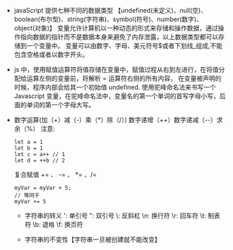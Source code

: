 - javaScript 提供七种不同的数据类型
  【undefined(未定义)、null(空)、boolean(布尔型)、string(字符串)、symbol(符号)、number(数字)、object(对象)】
  变量允许计算机以一种动态的形式来存储和操作数据，通过操作指向数据的指针而不是数据本身来避免了内存泄露，以上数据类型都可以存储到一个变量中。
  变量可以由数字、字母、美元符号\$或者下划线\_组成,不能包含空格或者以数字开头。
- js 中，使用赋值运算符将值存储在变量中，赋值过程从右到左进行，在将值分配给运算左侧的变量前，将解析 = 运算符右侧的所有内容，
  在变量被声明的时候，程序内部会给其一个初始值 undefined.
  使用驼峰命名法来书写一个 Javascript 变量，在驼峰命名法中，变量名的第一个单词的首写字母小写，后面的单词的第一个字母大写。
- 数字运算(加（+）减（-）乘（\*）除（/）)
  数字递增（++）数字递减（--）求余（%）
  注意:

  ```
  let a = 1
  let b = 1
  let c = a++ // 1
  let d = ++b // 2
  ```

  复合赋值 += 、 -= 、 \*= 、/=

  ```
  myVar = myVar + 5;
  // 等同于
  myVar += 5
  ```

  - 字符串的转义
    \': 单引号
    \": 双引号
    \\: 反斜杠
    \n: 换行符
    \r: 回车符
    \t: 制表符
    \b: 退格
    \f: 换页符

  - 字符串的不变性【字符串一旦被创建就不能改变】
